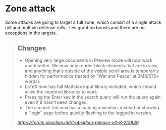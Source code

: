 # Zone attack
Some attacks are going to target a full zone, which consist of a single attack roll and multiple defense rolls. Ties grant no boosts and there are no exceptions in the targets.

<blockquote class="quoteback" darkmode="" data-title="Obsidian%20Release%20v0.8.2" data-author="" cite="https://forum.obsidian.md/t/obsidian-release-v0-8-2/3849">
<h2>Changes</h2>
<ul>
<li>Opening very large documents in Preview mode will now work much better. We now only render block elements that are in view, and anything that’s outside of the visible scroll area is temporarily hidden for performance (tested on “War and Peace” at 3MB/570k words).</li>
<li>LaTeX now has full MathJax input library included, which should allow the imported libraries to work.</li>
<li>Pressing the Enter key in the search query will run the query again even if it hasn’t been changed.</li>
<li>The account tab now has a loading animation, instead of showing a “login” page before quickly flashing to the logged in version.</li></ul>
<footer><cite> <a href="https://forum.obsidian.md/t/obsidian-release-v0-8-2/3849">https://forum.obsidian.md/t/obsidian-release-v0-8-2/3849</a></cite></footer>
</blockquote><script note="" src="https://cdn.jsdelivr.net/gh/Blogger-Peer-Review/quotebacks@1/quoteback.js"></script>
